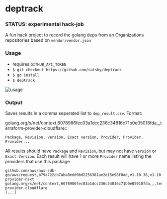 # deptrack
### STATUS: experimental hack-job

A fun hack project to record the golang deps from an Organizations repositories
based on `vendor/vendor.json`

### Usage

- requires `GITHUB_API_TOKEN`
- `$ git checkout https://github.com/catsby/deptrack`
- `$ go install`
- `$ deptrack`

![usage](https://dl.dropboxusercontent.com/s/cjx40kvpfezmknh/deptrack.gif)

### Output

Saves results in a comma seperated list to `dep_result.csv`. Format:

golang.org/x/net/context,6078986fec03a1dcc236c34816c71b0e05018fda,,,terraform-provider-cloudflare::

```
Package, Revision, Version, Exact version, Provider, Provider, Provider...
```

All results should have `Package` and `Revision`, but may not have `Version` or
`Exact Version`. Each result will have 1 or more `Provider` name listing the
providers that use this package


```
github.com/aws/aws-sdk-go/aws/request,b79a722cb7aba0edd9bd2256361ae2e15e98f8ad,v1.10.36,v1.10.36,terraform-provider-nsxt
golang.org/x/net/context,6078986fec03a1dcc236c34816c71b0e05018fda,,,terraform-provider-cloudflare
[...]
```
